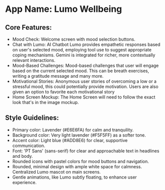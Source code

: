 # **App Name**: Lumo Wellbeing

## Core Features:

- Mood Check: Welcome screen with mood selection buttons.
- Chat with Lumo: AI Chatbot Lumo provides empathetic responses based on user's selected mood, employing tool use to suggest appropriate coping mechanisms. Gemini is integrated for richer, more contextually relevant interactions.
- Mood-Based Challenges: Mood-based challenges that user will engage based on the current selected mood. This can be breath exercises, writing a gratitude message and many more.
- Motivational Stories: Anonymous user stories of overcoming a low or a stressful mood, this could potentially provide motivation. Users are also given an option to favorite each motivational story
- Home Screen Mockup: The Home Screen will need to follow the exact look that's in the image mockup.

## Style Guidelines:

- Primary color: Lavender (#E6E6FA) for calm and tranquility.
- Background color: Very light lavender (#F5F5FF) as a softer tone.
- Accent color: Light blue (#ADD8E6) for clear, supportive communication.
- Font: 'PT Sans' (sans-serif) for clear and approachable text in headlines and body.
- Rounded icons with pastel colors for mood buttons and navigation.
- Rounded, minimal design with ample white space for calmness. Centralized Lumo mascot on main screens.
- Gentle animations, like Lumo subtly floating, to enhance user experience.